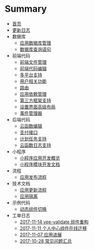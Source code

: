 # Summary

* [首页](README.md)
* [更新日志](CHANGELOG.md)
* 数据库
  - [应用数据库管理](docs/dataset/field.md)
  - [数据库查询语句](docs/dataset/dql.md)
* 前端代码
  - [前端文件管理](docs/fe/files.md)
  - [前端代码编辑](docs/fe/app_proxy.md)
  - [多平台支持](docs/fe/platform.md)
  - [用户相关功能](docs/fe/user.md)
  - [路由](docs/fe/router.md)
  - [应用依赖管理](docs/fe/deps.md)
  - [第三方框架支持](docs/fe/framework.md)
  - [设置界面高级布局](docs/fe/settings-layout.md)
  - [事件管理器](docs/fe/event.md)
* 后端代码
  - [云函数编辑](docs/be/ccode.md)
  - [支付接口](docs/be/payment.md)
  - [计划任务支持](docs/be/rqueue_schedule.md)
  - [云函数日志支持](docs/be/log.md)
* 小程序
  - [小程序应用开发概览](docs/dwapp/papp.md)
  - [小程序模块开发文档](docs/dwapp/slide.md)
* 流程
  - [应用发布流程](docs/workflow/publish.md)
* 技术文档
  - [应用更新流程](docs/core/update.md)
  - [应用隔离](docs/core/dep.md)
* 示例代码
  - [动态组件切换](docs/example/component.md)
* 工单日志
  - [2017-11-14 vee-validate 组件重构](docs/issues/2017-11-14.md)
  - [2017-11-11 个人中心组件在线迁移](docs/issues/2017-11-11.md)
  - [2017-11-07 应用进展](docs/issues/2017-11-07.md)
  - [2017-10-28 常见问题汇总](docs/issues/2017-10-28.md)
